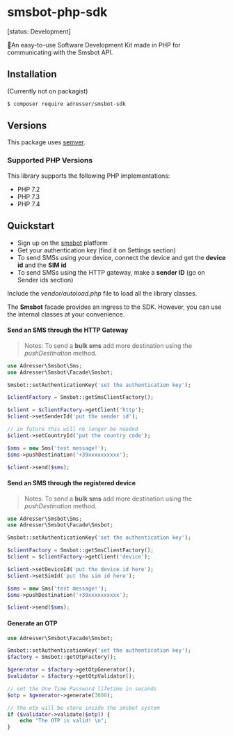 # smsbot-php-sdk

[status: Development]

🚀An easy-to-use Software Development Kit made in PHP for communicating with the Smsbot API.

## Installation

(Currently not on packagist)

```sh
$ composer require adresser/smsbot-sdk
```



## Versions 

This package uses [semver](https://semver.org/). 

### Supported PHP Versions

This library supports the following PHP implementations:

* PHP 7.2
* PHP 7.3
* PHP 7.4



## Quickstart

* Sign up on the [smsbot](https://sms.smsbot.it) platform 
* Get your authentication key (find it on Settings section)
* To send SMSs using your device, connect the device and get the **device id** and the **SIM id**
* To send SMSs using the HTTP gateway, make a **sender ID** (go on Sender ids section)

Include the *vendor/autoload.php* file to load all the library classes. 

The **Smsbot** facade provides an ingress to the SDK. However, you can use the internal classes at your convenience. 

 

#### Send an SMS through the HTTP Gateway

> Notes: To send a **bulk sms** add more destination using the *pushDestination* method. 

```php
use Adresser\Smsbot\Sms;
use Adresser\Smsbot\Facade\Smsbot;

Smsbot::setAuthenticationKey('set the authentication key'); 

$clientFactory = Smsbot::getSmsClientFactory(); 

$client = $clientFactory->getClient('http'); 
$client->setSenderId('put the sender id'); 

// in future this will no longer be needed  
$client->setCountryId('put the country code'); 

$sms = new Sms('test message!'); 
$sms->pushDestination('+39xxxxxxxxxx'); 

$client->send($sms); 
```



#### Send an SMS through the registered device 

>  Notes: To send a **bulk sms** add more destination using the *pushDestination* method. 

```php
use Adresser\Smsbot\Sms;
use Adresser\Smsbot\Facade\Smsbot;

Smsbot::setAuthenticationKey('set the authentication key'); 

$clientFactory = Smsbot::getSmsClientFactory(); 
$client = $clientFactory->getClient('device');

$client->setDeviceId('put the device id here');
$client->setSimId('put the sim id here'); 

$sms = new Sms('test message!'); 
$sms->pushDestination('+39xxxxxxxxxx'); 

$client->send($sms); 
```



#### Generate an OTP

```php
use Adresser\Smsbot\Facade\Smsbot;

Smsbot::setAuthenticationKey('set the authentication key'); 
$factory = Smsbot::getOtpFactory(); 

$generator = $factory->getOtpGenerator(); 
$validator = $factory->getOtpValidator();  

// set the One Time Password lifetime in seconds 
$otp = $generator->generate(3600); 

// the otp will be store inside the smsbot system
if ($validator->validate($otp)) {
    echo "The OTP is valid! \n"; 
} 
```

